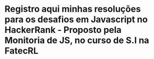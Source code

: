 # Registro aqui minhas resoluções para os desafios em Javascript no HackerRank - Proposto pela Monitoria de JS, no curso de S.I na FatecRL
